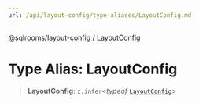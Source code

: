 ```yaml
---
url: /api/layout-config/type-aliases/LayoutConfig.md
---
```

[@sqlrooms/layout-config](../index.md) / LayoutConfig

# Type Alias: LayoutConfig

> **LayoutConfig**: `z.infer`<*typeof* [`LayoutConfig`](../variables/LayoutConfig.md)>

